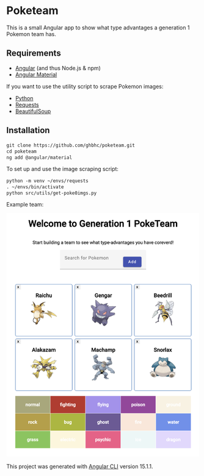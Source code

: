 # Poketeam

This is a small Angular app to show what type advantages a generation 1 Pokemon team has.

## Requirements

* [Angular](https://angular.io/) (and thus Node.js & npm)
* [Angular Material](https://material.angular.io/)

If you want to use the utility script to scrape Pokemon images:
* [Python](https://www.python.org/)
* [Requests](https://requests.readthedocs.io/en/latest/)
* [BeautifulSoup](https://www.crummy.com/software/BeautifulSoup/bs4/doc/)

## Installation

```
git clone https://github.com/ghbhc/poketeam.git
cd poketeam
ng add @angular/material
```

To set up and use the image scraping script:
```
python -m venv ~/envs/requests
. ~/envs/bin/activate
python src/utils/get-poke0imgs.py
```

Example team:

![Example Team](images/example_team.png)

This project was generated with [Angular CLI](https://github.com/angular/angular-cli) version 15.1.1.

